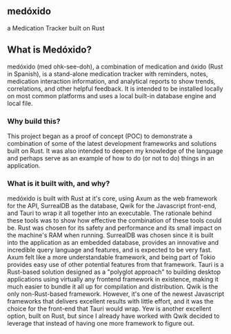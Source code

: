 ## medóxido
a Medication Tracker built on Rust

## What is Medóxido?
medóxido (med ohk-see-doh), a combination of medication and óxido (Rust in Spanish), is a stand-alone medication tracker with reminders, notes, medication interaction information, and analytical reports to show trends, correlations, and other helpful feedback.  It is intended to be installed locally on most common platforms and uses a local built-in database engine and local file.

### Why build this?
This project began as a proof of concept (POC) to demonstrate a combination of some of the latest development frameworks and solutions built on Rust.  It was also intended to deepen my knowledge of the language and perhaps serve as an example of how to do (or not to do) things in an application.

### What is it built with, and why?
medóxido is built with Rust at it's core, using Axum as the web framework for the API, SurrealDB as the database, Qwik for the Javascript front-end, and Tauri to wrap it all together into an executable.
The rationale behind these tools was to show how effective the combination of these tools could be.  Rust was chosen for its safety and performance and its small impact on the machine's RAM when running.  SurrealDB was chosen since it is built into the application as an embedded database, provides an innovative and incredible query language and features, and is expected to be very fast.  Axum felt like a more understandable framework, and being part of Tokio provides easy use of other potential features from that framework.  Tauri is a Rust-based solution designed as a "polyglot approach" to building desktop applications using virtually any frontend framework in existence, making it much easier to bundle it all up for compilation and distribution.  Qwik is the only non-Rust-based framework.  However, it's one of the newest Javascript frameworks that delivers excellent results with little effort, and it was the choice for the front-end that Tauri would wrap.  Yew is another excellent option, built on Rust, but since I already have worked with Qwik decided to leverage that instead of having one more framework to figure out.
